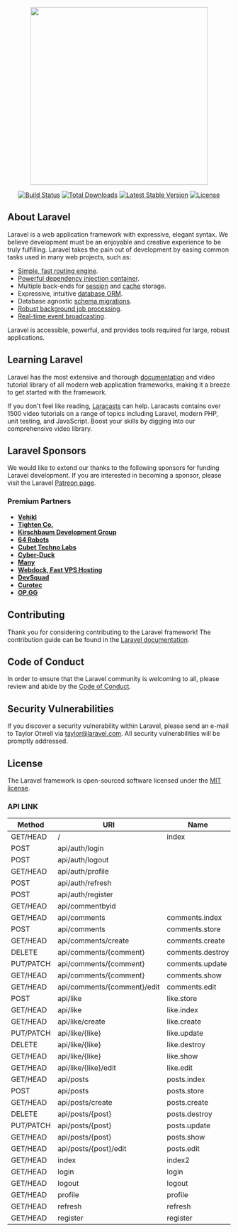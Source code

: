 <p align="center"><a href="https://laravel.com" target="_blank"><img src="https://raw.githubusercontent.com/laravel/art/master/logo-lockup/5%20SVG/2%20CMYK/1%20Full%20Color/laravel-logolockup-cmyk-red.svg" width="400"></a></p>

<p align="center">
<a href="https://travis-ci.org/laravel/framework"><img src="https://travis-ci.org/laravel/framework.svg" alt="Build Status"></a>
<a href="https://packagist.org/packages/laravel/framework"><img src="https://img.shields.io/packagist/dt/laravel/framework" alt="Total Downloads"></a>
<a href="https://packagist.org/packages/laravel/framework"><img src="https://img.shields.io/packagist/v/laravel/framework" alt="Latest Stable Version"></a>
<a href="https://packagist.org/packages/laravel/framework"><img src="https://img.shields.io/packagist/l/laravel/framework" alt="License"></a>
</p>

## About Laravel

Laravel is a web application framework with expressive, elegant syntax. We believe development must be an enjoyable and creative experience to be truly fulfilling. Laravel takes the pain out of development by easing common tasks used in many web projects, such as:

-   [Simple, fast routing engine](https://laravel.com/docs/routing).
-   [Powerful dependency injection container](https://laravel.com/docs/container).
-   Multiple back-ends for [session](https://laravel.com/docs/session) and [cache](https://laravel.com/docs/cache) storage.
-   Expressive, intuitive [database ORM](https://laravel.com/docs/eloquent).
-   Database agnostic [schema migrations](https://laravel.com/docs/migrations).
-   [Robust background job processing](https://laravel.com/docs/queues).
-   [Real-time event broadcasting](https://laravel.com/docs/broadcasting).

Laravel is accessible, powerful, and provides tools required for large, robust applications.

## Learning Laravel

Laravel has the most extensive and thorough [documentation](https://laravel.com/docs) and video tutorial library of all modern web application frameworks, making it a breeze to get started with the framework.

If you don't feel like reading, [Laracasts](https://laracasts.com) can help. Laracasts contains over 1500 video tutorials on a range of topics including Laravel, modern PHP, unit testing, and JavaScript. Boost your skills by digging into our comprehensive video library.

## Laravel Sponsors

We would like to extend our thanks to the following sponsors for funding Laravel development. If you are interested in becoming a sponsor, please visit the Laravel [Patreon page](https://patreon.com/taylorotwell).

### Premium Partners

-   **[Vehikl](https://vehikl.com/)**
-   **[Tighten Co.](https://tighten.co)**
-   **[Kirschbaum Development Group](https://kirschbaumdevelopment.com)**
-   **[64 Robots](https://64robots.com)**
-   **[Cubet Techno Labs](https://cubettech.com)**
-   **[Cyber-Duck](https://cyber-duck.co.uk)**
-   **[Many](https://www.many.co.uk)**
-   **[Webdock, Fast VPS Hosting](https://www.webdock.io/en)**
-   **[DevSquad](https://devsquad.com)**
-   **[Curotec](https://www.curotec.com/services/technologies/laravel/)**
-   **[OP.GG](https://op.gg)**

## Contributing

Thank you for considering contributing to the Laravel framework! The contribution guide can be found in the [Laravel documentation](https://laravel.com/docs/contributions).

## Code of Conduct

In order to ensure that the Laravel community is welcoming to all, please review and abide by the [Code of Conduct](https://laravel.com/docs/contributions#code-of-conduct).

## Security Vulnerabilities

If you discover a security vulnerability within Laravel, please send an e-mail to Taylor Otwell via [taylor@laravel.com](mailto:taylor@laravel.com). All security vulnerabilities will be promptly addressed.

## License

The Laravel framework is open-sourced software licensed under the [MIT license](https://opensource.org/licenses/MIT).

### API LINK

|Method| URI| Name| Action| Middleware|
|--------|---|------|--------|-----------|
|GET/HEAD| /|index| App\Http\Controllers\UserController@index| web|
|POST |api/auth/login| |App\Http\Controllers\AuthController@login| api|
|POST| api/auth/logout| | App\Http\Controllers\AuthController@logout| auth:api|
|GET/HEAD| api/auth/profile| | App\Http\Controllers\AuthController@profile| api auth:api|
|POST| api/auth/refresh| | App\Http\Controllers\AuthController@refresh| api auth:api|
|POST| api/auth/register| | App\Http\Controllers\AuthController@register| api|
|GET/HEAD |api/commentbyid| | App\Http\Controllers\ComentsController@commentbyid| api auth:api|
|GET/HEAD| api/comments| comments.index| App\Http\Controllers\ComentsController@index| api auth:api|
|POST| api/comments| comments.store| App\Http\Controllers\ComentsController@store |api auth:api|
|GET/HEAD |api/comments/create |comments.create| App\Http\Controllers\ComentsController@create |api auth:api|
|DELETE |api/comments/{comment} |comments.destroy |App\Http\Controllers\ComentsController@destroy| api auth:api|
|PUT/PATCH |api/comments/{comment} |comments.update| App\Http\Controllers\ComentsController@update| api auth:api|
|GET/HEAD |api/comments/{comment}|comments.show|App\Http\Controllers\ComentsController@show|api auth:api|
|GET/HEAD|api/comments/{comment}/edit|comments.edit|App\Http\Controllers\ComentsController@edit|api auth:api|
|POST|api/like|like.store|App\Http\Controllers\LikeController@store|api auth:api|
|GET/HEAD|api/like|like.index|App\Http\Controllers\LikeController@index|api auth:api|
|GET/HEAD|api/like/create|like.create|App\Http\Controllers\LikeController@create|api auth:api|
|PUT/PATCH|api/like/{like}|like.update|App\Http\Controllers\LikeController@update|api auth:api|
|DELETE|api/like/{like}|like.destroy|App\Http\Controllers\LikeController@destroy|api auth:api|
|GET/HEAD|api/like/{like}|like.show|App\Http\Controllers\LikeController@show|api auth:api|
|GET/HEAD|api/like/{like}/edit|like.edit|App\Http\Controllers\LikeController@edit|api auth:api|
|GET/HEAD|api/posts|posts.index|App\Http\Controllers\PostsController@index|api auth:api|
|POST|api/posts|posts.store|App\Http\Controllers\PostsController@store|api auth:api|
|GET/HEAD|api/posts/create|posts.create|App\Http\Controllers\PostsController@create|api auth:api|
|DELETE|api/posts/{post}|posts.destroy|App\Http\Controllers\PostsController@destroy|api auth:api|
|PUT/PATCH|api/posts/{post}|posts.update|App\Http\Controllers\PostsController@update|api auth:api|
|GET/HEAD|api/posts/{post}|posts.show|App\Http\Controllers\PostsController@show|api auth:api|
|GET/HEAD|api/posts/{post}/edit|posts.edit|App\Http\Controllers\PostsController@edit|api auth:api|
|GET/HEAD|index|index2|App\Http\Controllers\UserController@index|web|
|GET/HEAD|login|login|App\Http\Controllers\UserController@login|web|
|GET/HEAD|logout|logout|App\Http\Controllers\UserController@logout|web|
|GET/HEAD|profile|profile|App\Http\Controllers\UserController@profile|web|
|GET/HEAD|refresh|refresh|App\Http\Controllers\UserController@refresh|web|
|GET/HEAD|register|register|App\Http\Controllers\UserController@register web|
